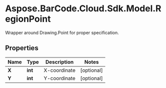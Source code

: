 # Aspose.BarCode.Cloud.Sdk.Model.RegionPoint

Wrapper around Drawing.Point for proper specification.

## Properties

Name | Type | Description | Notes
---- | ---- | ----------- | -----
**X** | **int** | X-coordinate | [optional]
**Y** | **int** | Y-coordinate | [optional]
